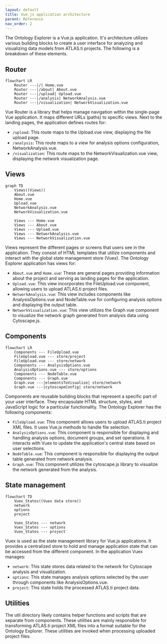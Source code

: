 ```yaml
---
layout: default
title: Vue.js application architecture
parent: Reference
nav_order: 2
---
```


The Ontology Explorer is a Vue.js application. It's architecture utilizes various building blocks to create a user interface for analyzing and visualizing data models from ATLAS.ti projects. The following is a breakdown of these elements.

## Router

```mermaid
flowchart LR
    Router ---|/| Home.vue
    Router ---|/about| About.vue
    Router ---|/upload| Upload.vue
    Router ---|/analysis| NetworkAnalysis.vue
    Router ---|/visualization| NetworkVisualization.vue
```

Vue Router is a library that helps manage navigation within the single-page Vue application. It maps different URLs (paths) to specific views. Next to the landing pages, the application defines routes for:

* ``/upload``: This route maps to the Upload.vue view, displaying the file upload page.
* ``/analysis``: This route maps to a view for analysis options configuration, NetworkAnalysis.vue.
* ``/visualization``: This route maps to the NetworkVisualization.vue view, displaying the network visualization page.

## Views

```mermaid
graph TD
    Views((Views))
    About.vue
    Home.vue
    Upload.vue
    NetworkAnalysis.vue
    NetworkVisualization.vue

    Views --- Home.vue
    Views --- About.vue
    Views --- Upload.vue
    Views --- NetworkAnalysis.vue
    Views --- NetworkVisualization.vue
```

Views represent the different pages or screens that users see in the application. They consist of HTML templates that utilize components and  interact with the global state management store (Vuex). The Ontology Explorer application has views for:

* ``About.vue`` and ``Home.vue``: These are general pages providing information about the project and serving as landing pages for the application.
* ``Upload.vue``: This view incorporates the FileUpload.vue component, allowing users to upload ATLAS.ti project files.
* ``NetworkAnalysis.vue``: This view includes components like AnalysisOptions.vue and NodeTable.vue for configuring analysis options and displaying the output table.
* ``NetworkVisualization.vue``: This view utilizes the Graph.vue component to visualize the network graph generated from analysis data using Cytoscape.js.

## Components

```mermaid
flowchart LR
    Components --- FileUpload.vue
    FileUpload.vue --- store/project
    FileUpload.vue --- store/network
    Components --- AnalysisOptions.vue
    AnalysisOptions.vue --- store/options
    Components --- NodeTable.vue
    Components --- Graph.vue
    Graph.vue ---|elementsToVisualize| store/network
    Graph.vue ---|cytoscapeConfig| store/network
```

Components are reusable building blocks that represent a specific part of your user interface. They encapsulate HTML structure, styles, and JavaScript logic for a particular functionality. The Ontology Explorer has the following components:

* ``FileUpload.vue``: This component allows users to upload ATLAS.ti project XML files. It uses Vue.js methods to handle file selection.
* ``AnalysisOptions.vue``: This component is responsible for displaying and handling analysis options, document groups, and set operations. It interacts with Vuex to update the application's central state based on user selections.
* ``NodeTable.vue``: This component is responsible for displaying the output table generated from network analysis.
* ``Graph.vue``: This component utilizes the cytoscape.js library to visualize the network generated from the analysis.

## State management

```mermaid
flowchart TD
    Vuex_States((Vuex data store))
    network
    options
    project

    Vuex_States --- network
    Vuex_States --- options
    Vuex_States --- project

```

Vuex is used as the state management library for Vue.js applications. It provides a centralized store to hold and manage application state that can be accessed from the different component. In the application Vuex manages:

* ``network``: This state stores data related to the network for Cytoscape analysis and visualization.
* ``options``: This state manages analysis options selected by the user through components like AnalysisOptions.vue.
* ``project``: This state holds the processed ATLAS.ti project data.

## Utilities

The util directory likely contains helper functions and scripts that are separate from components. These utilities are mainly responsible for transforming ATLAS.ti project XML files into a format suitable for the Ontology Explorer. These utilities are invoked when processing uploaded project files.

